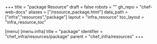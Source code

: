 +++
title = "package Resource"
draft = false
robots = ""
gh_repo = "chef-web-docs"
aliases = ["/resource_package.html"]
data_path = ["infra","resources","package"]
layout = "infra_resource"
toc_layout = "infra_resource_toc"

[menu]
  [menu.infra]
    title = "package"
    identifier = "chef_infra/resources/package"
    parent = "chef_infra/resources"
+++

<!-- The contents of this page are automatically generated from the package.yaml file in the data directory. -->
<!-- To suggest a change, edit the https://github.com/chef/chef/blob/main/lib/chef/resource/package.rb file
      and submit a pull request to the https://github.com/chef/chef repository. -->
